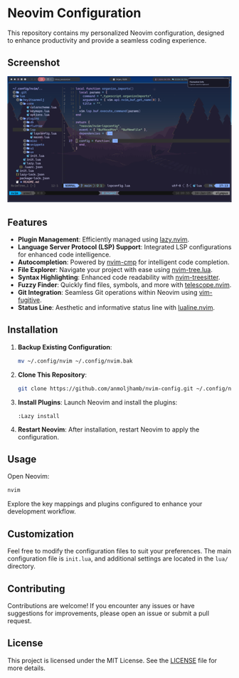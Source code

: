 # Neovim Configuration

This repository contains my personalized Neovim configuration, designed to enhance productivity and provide a seamless coding experience.

## Screenshot

![Neovim Configuration Screenshot](./screenshot_1.png)

## Features

- **Plugin Management**: Efficiently managed using [lazy.nvim](https://github.com/folke/lazy.nvim).
- **Language Server Protocol (LSP) Support**: Integrated LSP configurations for enhanced code intelligence.
- **Autocompletion**: Powered by [nvim-cmp](https://github.com/hrsh7th/nvim-cmp) for intelligent code completion.
- **File Explorer**: Navigate your project with ease using [nvim-tree.lua](https://github.com/kyazdani42/nvim-tree.lua).
- **Syntax Highlighting**: Enhanced code readability with [nvim-treesitter](https://github.com/nvim-treesitter/nvim-treesitter).
- **Fuzzy Finder**: Quickly find files, symbols, and more with [telescope.nvim](https://github.com/nvim-telescope/telescope.nvim).
- **Git Integration**: Seamless Git operations within Neovim using [vim-fugitive](https://github.com/tpope/vim-fugitive).
- **Status Line**: Aesthetic and informative status line with [lualine.nvim](https://github.com/nvim-lualine/lualine.nvim).

## Installation

1. **Backup Existing Configuration**:

   ```bash
   mv ~/.config/nvim ~/.config/nvim.bak
   ```

2. **Clone This Repository**:

   ```bash
   git clone https://github.com/anmoljhamb/nvim-config.git ~/.config/nvim
   ```

3. **Install Plugins**:
   Launch Neovim and install the plugins:

   ```vim
   :Lazy install
   ```

4. **Restart Neovim**:
   After installation, restart Neovim to apply the configuration.

## Usage

Open Neovim:

```bash
nvim
```

Explore the key mappings and plugins configured to enhance your development workflow.

## Customization

Feel free to modify the configuration files to suit your preferences. The main configuration file is `init.lua`, and additional settings are located in the `lua/` directory.

## Contributing

Contributions are welcome! If you encounter any issues or have suggestions for improvements, please open an issue or submit a pull request.

## License

This project is licensed under the MIT License. See the [LICENSE](LICENSE) file for more details.
